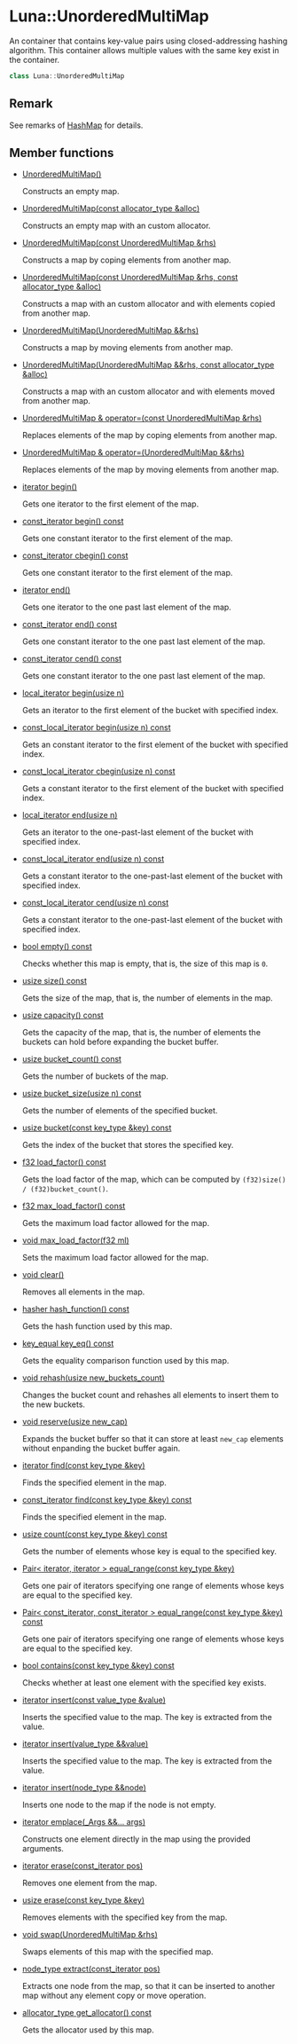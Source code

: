 # Luna::UnorderedMultiMap
An container that contains key-value pairs using closed-addressing hashing algorithm. This container allows multiple values with the same key exist in the container. 

```c++
class Luna::UnorderedMultiMap
```



## Remark
See remarks of [HashMap](class_luna_1_1_hash_map.md) for details. 

## Member functions
* [UnorderedMultiMap()](class_luna_1_1_unordered_multi_map_1a458d2beb0d03227554d20ac37d4e2a55.md)

    Constructs an empty map. 

* [UnorderedMultiMap(const allocator_type &alloc)](class_luna_1_1_unordered_multi_map_1a7fa178e3d6f9479246a297749629da14.md)

    Constructs an empty map with an custom allocator. 

* [UnorderedMultiMap(const UnorderedMultiMap &rhs)](class_luna_1_1_unordered_multi_map_1a609c189cdd102dd6f2fdfc64bf1611dd.md)

    Constructs a map by coping elements from another map. 

* [UnorderedMultiMap(const UnorderedMultiMap &rhs, const allocator_type &alloc)](class_luna_1_1_unordered_multi_map_1a2ef804c7f6c35664e5ea8d5750c7aab4.md)

    Constructs a map with an custom allocator and with elements copied from another map. 

* [UnorderedMultiMap(UnorderedMultiMap &&rhs)](class_luna_1_1_unordered_multi_map_1ac4eb3ac6b6ffb5c305ccf72659ab186b.md)

    Constructs a map by moving elements from another map. 

* [UnorderedMultiMap(UnorderedMultiMap &&rhs, const allocator_type &alloc)](class_luna_1_1_unordered_multi_map_1adb8d883389d2c76e312d3ec97bc1d419.md)

    Constructs a map with an custom allocator and with elements moved from another map. 

* [UnorderedMultiMap & operator=(const UnorderedMultiMap &rhs)](class_luna_1_1_unordered_multi_map_1a29f2ac4453206690f0d6142600ce9938.md)

    Replaces elements of the map by coping elements from another map. 

* [UnorderedMultiMap & operator=(UnorderedMultiMap &&rhs)](class_luna_1_1_unordered_multi_map_1a5804619b05010c69d5d0e0edbff19182.md)

    Replaces elements of the map by moving elements from another map. 

* [iterator begin()](class_luna_1_1_unordered_multi_map_1ad69bd11391be1a1dba5c8202259664f8.md)

    Gets one iterator to the first element of the map. 

* [const_iterator begin() const](class_luna_1_1_unordered_multi_map_1a29305669b60ca1680752e2fc3592ba99.md)

    Gets one constant iterator to the first element of the map. 

* [const_iterator cbegin() const](class_luna_1_1_unordered_multi_map_1a39112ae08f6ffc7ee58c6aa79772e094.md)

    Gets one constant iterator to the first element of the map. 

* [iterator end()](class_luna_1_1_unordered_multi_map_1acad38d52497a975bfb6f2f6acd76631f.md)

    Gets one iterator to the one past last element of the map. 

* [const_iterator end() const](class_luna_1_1_unordered_multi_map_1accf9a4bd0c34d4a5f6a7dab66ea10cdc.md)

    Gets one constant iterator to the one past last element of the map. 

* [const_iterator cend() const](class_luna_1_1_unordered_multi_map_1a93791e61ab486b4022c389d634b4facc.md)

    Gets one constant iterator to the one past last element of the map. 

* [local_iterator begin(usize n)](class_luna_1_1_unordered_multi_map_1a93a8c27892c34625c315914f976d8ad3.md)

    Gets an iterator to the first element of the bucket with specified index. 

* [const_local_iterator begin(usize n) const](class_luna_1_1_unordered_multi_map_1a7c785dfed34436fa185d65a54519e310.md)

    Gets an constant iterator to the first element of the bucket with specified index. 

* [const_local_iterator cbegin(usize n) const](class_luna_1_1_unordered_multi_map_1acc95b83df5c80dd26cd48546ded59e53.md)

    Gets a constant iterator to the first element of the bucket with specified index. 

* [local_iterator end(usize n)](class_luna_1_1_unordered_multi_map_1a6c08ca2f925dec867e11119dc0653667.md)

    Gets an iterator to the one-past-last element of the bucket with specified index. 

* [const_local_iterator end(usize n) const](class_luna_1_1_unordered_multi_map_1a7a8207811f9020c5b35303489c032193.md)

    Gets a constant iterator to the one-past-last element of the bucket with specified index. 

* [const_local_iterator cend(usize n) const](class_luna_1_1_unordered_multi_map_1a4de0b59f7dab8a23fcddee7f6aea3229.md)

    Gets a constant iterator to the one-past-last element of the bucket with specified index. 

* [bool empty() const](class_luna_1_1_unordered_multi_map_1a644718bb2fb240de962dc3c9a1fdf0dc.md)

    Checks whether this map is empty, that is, the size of this map is `0`. 

* [usize size() const](class_luna_1_1_unordered_multi_map_1a79348f1b7c06b34052b42656a0279429.md)

    Gets the size of the map, that is, the number of elements in the map. 

* [usize capacity() const](class_luna_1_1_unordered_multi_map_1ad96bf59cb22e917cbd210ba068e8acb3.md)

    Gets the capacity of the map, that is, the number of elements the buckets can hold before expanding the bucket buffer. 

* [usize bucket_count() const](class_luna_1_1_unordered_multi_map_1ace2cb5dc8f915f78658dac76efacd4c1.md)

    Gets the number of buckets of the map. 

* [usize bucket_size(usize n) const](class_luna_1_1_unordered_multi_map_1a509e91a3ee50fd0ce4d2793de3e2e5a4.md)

    Gets the number of elements of the specified bucket. 

* [usize bucket(const key_type &key) const](class_luna_1_1_unordered_multi_map_1a0f8b9f48df6b9e00c5749ceb9e057470.md)

    Gets the index of the bucket that stores the specified key. 

* [f32 load_factor() const](class_luna_1_1_unordered_multi_map_1a98c20997abc3070d80e9c2e70afa0493.md)

    Gets the load factor of the map, which can be computed by `(f32)size() / (f32)bucket_count()`. 

* [f32 max_load_factor() const](class_luna_1_1_unordered_multi_map_1aebb6ef2d39e739cc28a67244e423a3a8.md)

    Gets the maximum load factor allowed for the map. 

* [void max_load_factor(f32 ml)](class_luna_1_1_unordered_multi_map_1a9102a0c114eea9587ad22afc2a1ccc3c.md)

    Sets the maximum load factor allowed for the map. 

* [void clear()](class_luna_1_1_unordered_multi_map_1ac8bb3912a3ce86b15842e79d0b421204.md)

    Removes all elements in the map. 

* [hasher hash_function() const](class_luna_1_1_unordered_multi_map_1a72ffe2880da1c06d22d90000f9720967.md)

    Gets the hash function used by this map. 

* [key_equal key_eq() const](class_luna_1_1_unordered_multi_map_1a10b2be386447b0ab61e83d0f5527b688.md)

    Gets the equality comparison function used by this map. 

* [void rehash(usize new_buckets_count)](class_luna_1_1_unordered_multi_map_1aa9af2af24db0f9dd476c29bc7ec7105b.md)

    Changes the bucket count and rehashes all elements to insert them to the new buckets. 

* [void reserve(usize new_cap)](class_luna_1_1_unordered_multi_map_1aa1c32ac6498d3f6d21cab98d1cbf3455.md)

    Expands the bucket buffer so that it can store at least `new_cap` elements without enpanding the bucket buffer again. 

* [iterator find(const key_type &key)](class_luna_1_1_unordered_multi_map_1a9c9766a96c492f3e9e5861d6b4f87387.md)

    Finds the specified element in the map. 

* [const_iterator find(const key_type &key) const](class_luna_1_1_unordered_multi_map_1af2a080484f0b756af6f218c0e6bae306.md)

    Finds the specified element in the map. 

* [usize count(const key_type &key) const](class_luna_1_1_unordered_multi_map_1a2d5dc5e3872df3149f3c3ac730ff5607.md)

    Gets the number of elements whose key is equal to the specified key. 

* [Pair< iterator, iterator > equal_range(const key_type &key)](class_luna_1_1_unordered_multi_map_1a91e5481e78677a16d94aec74dc5bb307.md)

    Gets one pair of iterators specifying one range of elements whose keys are equal to the specified key. 

* [Pair< const_iterator, const_iterator > equal_range(const key_type &key) const](class_luna_1_1_unordered_multi_map_1a040e6cd9e6ade744edce1117ac4313c0.md)

    Gets one pair of iterators specifying one range of elements whose keys are equal to the specified key. 

* [bool contains(const key_type &key) const](class_luna_1_1_unordered_multi_map_1aa0b05f4f6c691fbe71159c631dded53b.md)

    Checks whether at least one element with the specified key exists. 

* [iterator insert(const value_type &value)](class_luna_1_1_unordered_multi_map_1a09359ea445ffe7e3238f260dcccca9f6.md)

    Inserts the specified value to the map. The key is extracted from the value. 

* [iterator insert(value_type &&value)](class_luna_1_1_unordered_multi_map_1a56e34f9188c6607e6d6c444f196c329c.md)

    Inserts the specified value to the map. The key is extracted from the value. 

* [iterator insert(node_type &&node)](class_luna_1_1_unordered_multi_map_1a15ecea28bf398e5a54a66476a232803b.md)

    Inserts one node to the map if the node is not empty. 

* [iterator emplace(_Args &&... args)](class_luna_1_1_unordered_multi_map_1ace009a426963c7bcbe03e4b4cac8bea4.md)

    Constructs one element directly in the map using the provided arguments. 

* [iterator erase(const_iterator pos)](class_luna_1_1_unordered_multi_map_1a29790c28710ec0e64b48c2f4edd0b08c.md)

    Removes one element from the map. 

* [usize erase(const key_type &key)](class_luna_1_1_unordered_multi_map_1a34dd266404ddfcb1683866f0c203904e.md)

    Removes elements with the specified key from the map. 

* [void swap(UnorderedMultiMap &rhs)](class_luna_1_1_unordered_multi_map_1a80ae0d68379b126d91a74b0c0adcd8d9.md)

    Swaps elements of this map with the specified map. 

* [node_type extract(const_iterator pos)](class_luna_1_1_unordered_multi_map_1afe46988223773995582c14171becaaa0.md)

    Extracts one node from the map, so that it can be inserted to another map without any element copy or move operation. 

* [allocator_type get_allocator() const](class_luna_1_1_unordered_multi_map_1a6e99c6263568d88f95ca01dc694f1051.md)

    Gets the allocator used by this map. 

